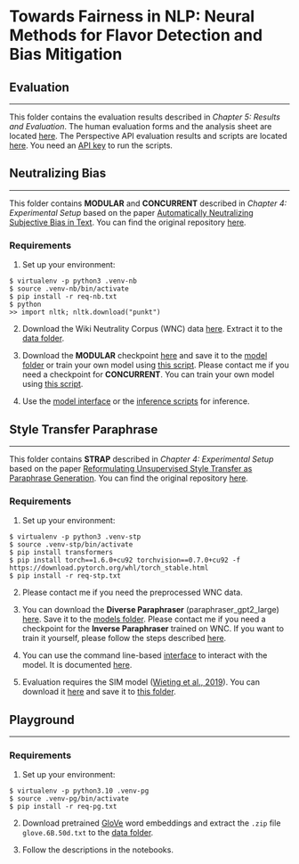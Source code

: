 # Towards Fairness in NLP: Neural Methods for Flavor Detection and Bias Mitigation

## Evaluation
---
This folder contains the evaluation results described in _Chapter 5: Results and Evaluation_. The human evaluation forms and the analysis sheet are located [here](https://drive.google.com/drive/folders/1JzKLK7a0VTdmGSNNTdqMW4oy8R1lKEAg?usp=sharing).
The Perspective API evaluation results and scripts are located [here](evaluation/perspective_api/). You need an [API key](https://developers.perspectiveapi.com/s/docs-enable-the-api) to run the scripts.

## Neutralizing Bias
---
This folder contains __MODULAR__ and __CONCURRENT__ described in _Chapter 4: Experimental Setup_ based on the paper [Automatically Neutralizing Subjective Bias in Text](https://arxiv.org/abs/1911.09709). You can find the original repository [here](https://github.com/rpryzant/neutralizing-bias).

### Requirements
1. Set up your environment:
```
$ virtualenv -p python3 .venv-nb
$ source .venv-nb/bin/activate
$ pip install -r req-nb.txt
$ python
>> import nltk; nltk.download("punkt")
```
2. Download the Wiki Neutrality Corpus (WNC) data [here](http://nlp.stanford.edu/projects/bias/bias_data.zip). Extract it to the [data folder](neutralizing-bias/data/).

3. Download the __MODULAR__ checkpoint [here](https://nlp.stanford.edu/projects/bias/model.ckpt) and save it to the [model folder](neutralizing-bias/models/) or train your own model using [this script](neutralizing-bias/joint/train_modular.sh). Please contact me if you need a checkpoint for __CONCURRENT__. You can train your own model using [this script](neutralizing-bias/seq2seq/train_concurrent.sh).

4. Use the [model interface](neutralizing-bias/interface.ipynb) or the [inference scripts](neutralizing-bias/inference/) for inference.

## Style Transfer Paraphrase
---
This folder contains __STRAP__ described in _Chapter 4: Experimental Setup_ based on the paper [Reformulating Unsupervised Style Transfer as Paraphrase Generation](https://arxiv.org/abs/2010.05700). You can find the original repository [here](https://github.com/martiansideofthemoon/style-transfer-paraphrase).

### Requirements
1. Set up your environment:
```
$ virtualenv -p python3 .venv-stp
$ source .venv-stp/bin/activate
$ pip install transformers
$ pip install torch==1.6.0+cu92 torchvision==0.7.0+cu92 -f https://download.pytorch.org/whl/torch_stable.html
$ pip install -r req-stp.txt
```

2. Please contact me if you need the preprocessed WNC data.

3. You can download the __Diverse Paraphraser__ (paraphraser_gpt2_large) [here](https://drive.google.com/drive/folders/12ImHH2kJKw1Vs3rDUSRytP3DZYcHdsZw?usp=sharing). Save it to the [models folder](style-transfer-paraphrase/models/). Please contact me if you need a checkpoint for the __Inverse Paraphraser__ trained on WNC. If you want to train it yourself, please follow the steps described [here](https://github.com/martiansideofthemoon/style-transfer-paraphrase#custom-datasets).

4. You can use the command line-based [interface](style-transfer-paraphrase/interface.py) to interact with the model. It is documented [here](https://github.com/martiansideofthemoon/style-transfer-paraphrase/blob/master/README_terminal_demo.md#paraphrase-model-demo).

5. Evaluation requires the SIM model ([Wieting et al., 2019](https://www.aclweb.org/anthology/P19-1427/)). You can download it [here](https://drive.google.com/drive/folders/12ImHH2kJKw1Vs3rDUSRytP3DZYcHdsZw?usp=sharing) and save it to [this folder](style-transfer-paraphrase/style_paraphrase/evaluation/similarity/).


## Playground
---
### Requirements
1. Set up your environment:
```
$ virtualenv -p python3.10 .venv-pg
$ source .venv-pg/bin/activate
$ pip install -r req-pg.txt
```

2. Download pretrained [GloVe](https://nlp.stanford.edu/data/glove.6B.zip) word embeddings and extract the `.zip` file `glove.6B.50d.txt` to the [data folder](playground/data/).

3. Follow the descriptions in the notebooks.
